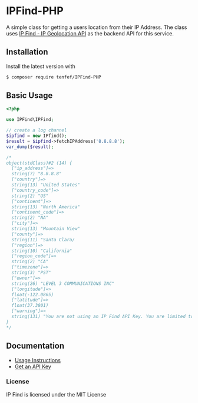 # IPFind-PHP

A simple class for getting a users location from their IP Address. The class uses [IP Find - IP Geolocation API](https://ipfind.co/) as the backend API for this service.

## Installation

Install the latest version with

```bash
$ composer require tenfef/IPFind-PHP
```

## Basic Usage

```php
<?php

use IPFind\IPFind;

// create a log channel
$ipfind = new IPfind();
$result = $ipfind->fetchIPAddress('8.8.8.8');
var_dump($result);

/*
object(stdClass)#2 (14) {
  ["ip_address"]=>
  string(7) "8.8.8.8"
  ["country"]=>
  string(13) "United States"
  ["country_code"]=>
  string(2) "US"
  ["continent"]=>
  string(13) "North America"
  ["continent_code"]=>
  string(2) "NA"
  ["city"]=>
  string(13) "Mountain View"
  ["county"]=>
  string(11) "Santa Clara/
  ["region"]=>
  string(10) "California"
  ["region_code"]=>
  string(2) "CA"
  ["timezone"]=>
  string(3) "PST"
  ["owner"]=>
  string(26) "LEVEL 3 COMMUNICATIONS INC"
  ["longitude"]=>
  float(-122.0865)
  ["latitude"]=>
  float(37.3801)
  ["warning"]=>
  string(131) "You are not using an IP Find API Key. You are limited to 100 requests/day. Register for free at https://ipfind.co for higher limits"
}
*/

```

## Documentation

- [Usage Instructions](https://ipfind.co/docs)
- [Get an API Key](https://ipfind.co/)

### License

IP Find is licensed under the MIT License
